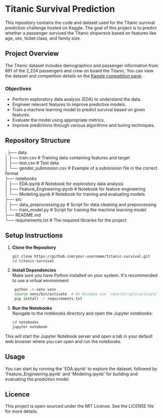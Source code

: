 # Titanic Survival Prediction

This repository contains the code and dataset used for the Titanic survival prediction challenge hosted on Kaggle. The goal of this project is to predict whether a passenger survived the Titanic shipwreck based on features like age, sex, ticket class, and family size.

## Project Overview

The Titanic dataset includes demographics and passenger information from 891 of the 2,224 passengers and crew on board the Titanic. You can view the dataset and competition details on the [Kaggle competition page](https://www.kaggle.com/c/titanic).

### Objectives

- Perform exploratory data analysis (EDA) to understand the data.
- Engineer relevant features to improve predictive models.
- Train a machine learning model to predict survival based on given features.
- Evaluate the model using appropriate metrics.
- Improve predictions through various algorithms and tuning techniques.

## Repository Structure
.
├── data <br>
│   ├── train.csv                    # Training data containing features and target <br>
│   ├── test.csv                     # Test data <br>
│   └── gender_submission.csv        # Example of a submission file in the correct format <br>
├── notebooks <br>
│   ├── EDA.ipynb                    # Notebook for exploratory data analysis <br>
│   ├── Feature_Engineering.ipynb    # Notebook for feature engineering <br>
│   └── Modeling.ipynb               # Notebook for training and evaluating models <br>
├── src <br>
│   ├── data_preprocessing.py        # Script for data cleaning and preprocessing <br>
│   └── train_model.py               # Script for training the machine learning model <br>
├── README.md <br>
└── requirements.txt                 # The required libraries for the project <br>

## Setup Instructions

1. **Clone the Repository**
   ```bash
   git clone https://github.com/your-username/titanic-survival.git
   cd titanic-survival

2. **Install Dependencies** <br>
    Make sure you have Python installed on your system. It's recommended to use a virtual environment:
   ```bash
    python -m venv venv
    source venv/bin/activate  # On Windows use `venv\Scripts\activate`
    pip install -r requirements.txt

3. **Run the Notebooks** <br>
   Navigate to the notebooks directory and open the Jupyter notebooks:
   ```bash
   cd notebooks
   jupyter notebook

  This will start the Jupyter Notebook server and open a tab in your default web browser where you can open and run the notebooks.

  ## Usage 
  You can start by running the 'EDA.ipynb' to explore the dataset, followed by 'Feature_Engineering.ipynb' and 'Modeling.ipynb' for building and evaluating the prediction model.
  
  ## Licence 
  This project is open-sourced under the MIT License. See the LICENSE file for more details.

